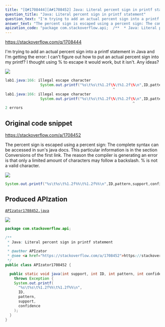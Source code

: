 ```yaml
---
title: "[Q#1708444][A#1708452] Java: Literal percent sign in printf statement"
question_title: "Java: Literal percent sign in printf statement"
question_text: "I'm trying to add an actual percent sign into a printf statement in Java and I'm getting the error: I can't figure out how to put an actual percent sign into my printf? I thought using \\% to escape it would work, but it isn't. Any ideas?"
answer_text: "The percent sign is escaped using a percent sign: The complete syntax can be accessed in sun's java docs. This particular information is in the section Conversions of the first link. The reason the compiler is generating an error is that only a limited amount of characters may follow a backslash. % is not a valid character."
apization_code: "package com.stackoverflow.api;  /**  * Java: Literal percent sign in printf statement  *  * @author APIzator  * @see <a href=\"https://stackoverflow.com/a/1708452\">https://stackoverflow.com/a/1708452</a>  */ public class APIzator1708452 {    public static void java(int support, int ID, int pattern, int confidence)     throws Exception {     System.out.printf(       \"%s\\t%s\\t%1.2f%%\\t%1.2f%%\\n\",       ID,       pattern,       support,       confidence     );   } }"
---
```


https://stackoverflow.com/q/1708444

I&#x27;m trying to add an actual percent sign into a printf statement in Java and I&#x27;m getting the error:
I can&#x27;t figure out how to put an actual percent sign into my printf? I thought using \% to escape it would work, but it isn&#x27;t.
Any ideas?


<div class="code-logo"><img src="/stackoverflow.png" /></div>

```java
lab1.java:166: illegal escape character
                System.out.printf("%s\t%s\t%1.2f\%\t%1.2f\%\n",ID,pattern,support,confidence);
                                                 ^
lab1.java:166: illegal escape character
                System.out.printf("%s\t%s\t%1.2f\%\t%1.2f\%\n",ID,pattern,support,confidence);
                                                          ^
2 errors
```


## Original code snippet

https://stackoverflow.com/a/1708452

The percent sign is escaped using a percent sign:
The complete syntax can be accessed in sun&#x27;s java docs. This particular information is in the section Conversions of the first link.
The reason the compiler is generating an error is that only a limited amount of characters may follow a backslash. % is not a valid character.

<div class="code-logo"><img src="/stackoverflow.png" /></div>

```java
System.out.printf("%s\t%s\t%1.2f%%\t%1.2f%%\n",ID,pattern,support,confidence);
```

## Produced APIzation

[`APIzator1708452.java`](https://github.com/blind-papers/apization-temp-data/raw/main/search/APIzator1708452.java)

<div class="code-logo"><img src="/apizator.png" /></div>

```java
package com.stackoverflow.api;

/**
 * Java: Literal percent sign in printf statement
 *
 * @author APIzator
 * @see <a href="https://stackoverflow.com/a/1708452">https://stackoverflow.com/a/1708452</a>
 */
public class APIzator1708452 {

  public static void java(int support, int ID, int pattern, int confidence)
    throws Exception {
    System.out.printf(
      "%s\t%s\t%1.2f%%\t%1.2f%%\n",
      ID,
      pattern,
      support,
      confidence
    );
  }
}

```